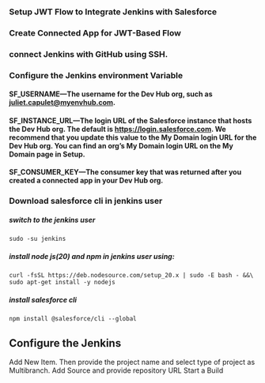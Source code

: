 ### Setup JWT Flow to Integrate Jenkins with Salesforce
### Create Connected App for JWT-Based Flow
### connect Jenkins with GitHub using SSH.
### Configure the Jenkins environment Variable
#### SF_USERNAME—The username for the Dev Hub org, such as juliet.capulet@myenvhub.com.
#### SF_INSTANCE_URL—The login URL of the Salesforce instance that hosts the Dev Hub org. The default is https://login.salesforce.com. We recommend that you update this value to the My Domain login URL for the Dev Hub org. You can find an org’s My Domain login URL on the My Domain page in Setup.
#### SF_CONSUMER_KEY—The consumer key that was returned after you created a connected app in your Dev Hub org.

### Download salesforce cli in jenkins user
##### switch to the jenkins user
    sudo -su jenkins
##### install node js(20) and npm in jenkins user using:
    curl -fsSL https://deb.nodesource.com/setup_20.x | sudo -E bash - &&\
    sudo apt-get install -y nodejs
##### install salesforce cli
    npm install @salesforce/cli --global

## Configure the Jenkins
Add New Item. Then provide the project name and select type of project as Multibranch.
Add Source and provide repository URL
Start a Build